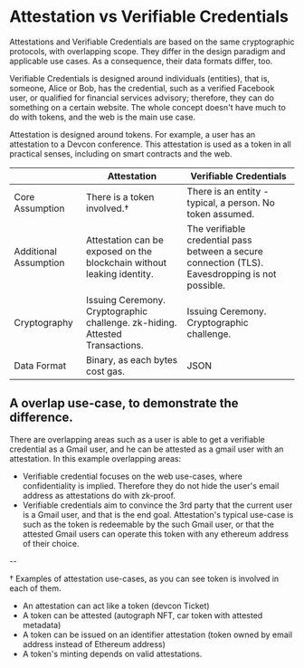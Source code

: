 # Attestation vs Verifiable Credentials

Attestations and Verifiable Credentials are based on the same cryptographic protocols, with overlapping scope. They differ in the design paradigm and applicable use cases. As a consequence, their data formats differ, too.

Verifiable Credentials is designed around individuals (entities), that is, someone, Alice or Bob, has the credential, such as a verified Facebook user, or qualified for financial services advisory; therefore, they can do something on a certain website. The whole concept doesn't have much to do with tokens, and the web is the main use case.

Attestation is designed around tokens. For example, a user has an attestation to a Devcon conference. This attestation is used as a token in all practical senses, including on smart contracts and the web.

|                       | Attestation                                                  | Verifiable Credentials                                       |
| --------------------- | ------------------------------------------------------------ | ------------------------------------------------------------ |
| Core Assumption       | There is a token involved.†                                  | There is an entity - typical, a person. No token assumed.    |
| Additional Assumption | Attestation can be exposed on the blockchain without leaking identity. | The verifiable credential pass between a secure connection (TLS). Eavesdropping is not possible. |
| Cryptography          | Issuing Ceremony. Cryptographic challenge. zk-hiding. Attested Transactions. | Issuing Ceremony. Cryptographic challenge.                   |
| Data Format           | Binary, as each bytes cost gas.                              | JSON                                                         |

## A overlap use-case, to demonstrate the difference.

There are overlapping areas such as a user is able to get a verifiable credential as a Gmail user, and he can be attested as a gmail user with an attestation. In this example overlapping areas:

- Verifiable credential focuses on the web use-cases, where confidentiality is implied. Therefore they do not hide the user's email address as attestations do with zk-proof.
- Verifiable credentials aim to convince the 3rd party that the current user is a Gmail user, and that is the end goal. Attestation's typical use-case is such as the token is redeemable by the such Gmail user, or that the attested Gmail users can operate this token with any ethereum address of their choice.

--

† Examples of attestation use-cases, as you can see token is involved in each of them.

- An attestation can act like a token (devcon Ticket)
- A token can be attested (autograph NFT, car token with attested metadata)
- A token can be issued on an identifier attestation (token owned by email address instead of Ethereum address)
- A token's minting depends on valid attestations.
